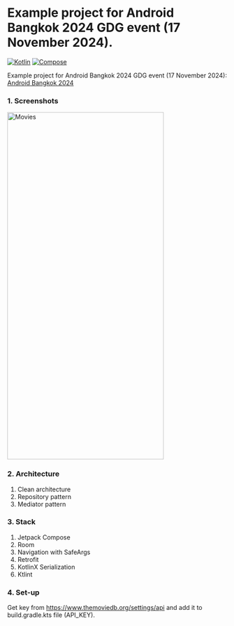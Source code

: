 # Example project for Android Bangkok 2024 GDG event (17 November 2024).

[![Kotlin](https://img.shields.io/badge/kotlin-2.0.0-7F52FF.svg?logo=kotlin)](http://kotlinlang.org)
[![Compose](https://img.shields.io/badge/compose-1.7.4-4285F4.svg?logo=jetpack-compose)](https://developer.android.com/jetpack/compose)

Example project for Android Bangkok 2024 GDG event (17 November 2024):
[Android Bangkok 2024](https://gdg.community.dev/events/details/google-gdg-bangkok-presents-android-bangkok-2024/)

### 1. Screenshots
<img src="screenshots/the-movie.gif" alt="Movies" width="358" height="796">

### 2. Architecture
1. Clean architecture
2. Repository pattern
3. Mediator pattern

### 3. Stack

1. Jetpack Compose
2. Room
3. Navigation with SafeArgs
4. Retrofit
5. KotlinX Serialization
6. Ktlint

### 4. Set-up
Get key from https://www.themoviedb.org/settings/api and add it to build.gradle.kts file (API_KEY).